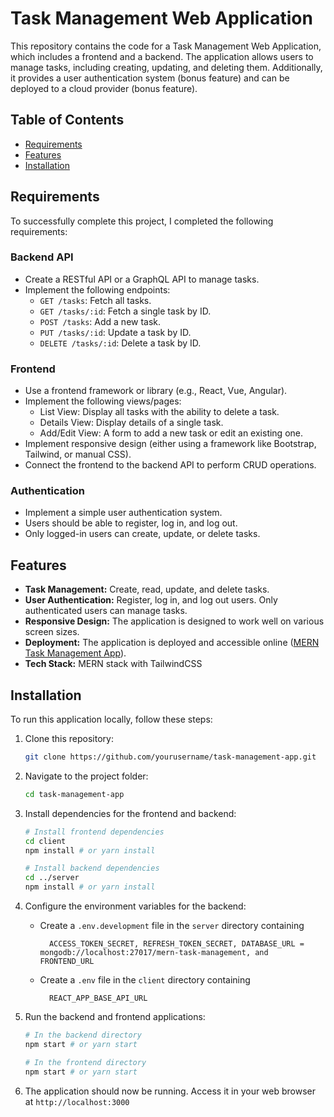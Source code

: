 # Task Management Web Application

This repository contains the code for a Task Management Web Application, which includes a frontend and a backend. The application allows users to manage tasks, including creating, updating, and deleting them. Additionally, it provides a user authentication system (bonus feature) and can be deployed to a cloud provider (bonus feature).

## Table of Contents
- [Requirements](#requirements)
- [Features](#features)
- [Installation](#installation)

## Requirements

To successfully complete this project, I completed the following requirements:

### Backend API

- Create a RESTful API or a GraphQL API to manage tasks.
- Implement the following endpoints:
  - `GET /tasks`: Fetch all tasks.
  - `GET /tasks/:id`: Fetch a single task by ID.
  - `POST /tasks`: Add a new task.
  - `PUT /tasks/:id`: Update a task by ID.
  - `DELETE /tasks/:id`: Delete a task by ID.


### Frontend

- Use a frontend framework or library (e.g., React, Vue, Angular).
- Implement the following views/pages:
  - List View: Display all tasks with the ability to delete a task.
  - Details View: Display details of a single task.
  - Add/Edit View: A form to add a new task or edit an existing one.
- Implement responsive design (either using a framework like Bootstrap, Tailwind, or manual CSS).
- Connect the frontend to the backend API to perform CRUD operations.

### Authentication

- Implement a simple user authentication system.
- Users should be able to register, log in, and log out.
- Only logged-in users can create, update, or delete tasks.

## Features

- **Task Management:** Create, read, update, and delete tasks.
- **User Authentication:** Register, log in, and log out users. Only authenticated users can manage tasks.
- **Responsive Design:** The application is designed to work well on various screen sizes.
- **Deployment:** The application is deployed and accessible online ([MERN Task Management App](https://mern-task-management-client.vercel.app/)).
- **Tech Stack:** MERN stack with TailwindCSS

## Installation

To run this application locally, follow these steps:

1. Clone this repository:

   ```bash
   git clone https://github.com/yourusername/task-management-app.git
   ```

2. Navigate to the project folder:

   ```bash
   cd task-management-app
   ```

3. Install dependencies for the frontend and backend:

   ```bash
   # Install frontend dependencies
   cd client
   npm install # or yarn install

   # Install backend dependencies
   cd ../server
   npm install # or yarn install
   ```

4. Configure the environment variables for the backend:
   - Create a `.env.development` file in the `server` directory containing
     ```
       ACCESS_TOKEN_SECRET, REFRESH_TOKEN_SECRET, DATABASE_URL = mongodb://localhost:27017/mern-task-management, and FRONTEND_URL
     ```
   - Create a `.env` file in the `client` directory containing
     ```
       REACT_APP_BASE_API_URL
     ```

5. Run the backend and frontend applications:

   ```bash
   # In the backend directory
   npm start # or yarn start

   # In the frontend directory
   npm start # or yarn start
   ```

7. The application should now be running. Access it in your web browser at `http://localhost:3000`
